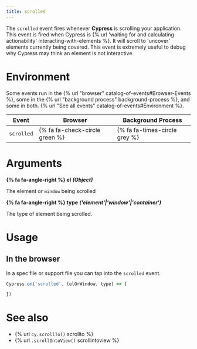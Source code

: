 ```yaml
---
title: scrolled
---
```


The `scrolled` event fires whenever **Cypress** is scrolling your application. This event is fired when Cypress is {% url 'waiting for and calculating actionability' interacting-with-elements %}. It will scroll to 'uncover' elements currently being covered. This event is extremely useful to debug why Cypress may think an element is not interactive.

# Environment

Some events run in the {% url "browser" catalog-of-events#Browser-Events %}, some in the {% url "background process" background-process %}, and some in both. {% url "See all events" catalog-of-events#Environment %}.

Event | Browser | Background Process
--- | --- | ---
`scrolled` | {% fa fa-check-circle green %} | {% fa fa-times-circle grey %}

# Arguments

**{% fa fa-angle-right %} el** ***(Object)***

The element or `window` being scrolled

**{% fa fa-angle-right %} type** ***('element'|'window'|'container')***

The type of element being scrolled.

# Usage

## In the browser

In a spec file or support file you can tap into the `scrolled` event.

```javascript
Cypress.on('scrolled', (elOrWindow, type) => {

})
```

# See also

- {% url `cy.scrollTo()` scrollto %}
- {% url `.scrollIntoView()` scrollintoview %}